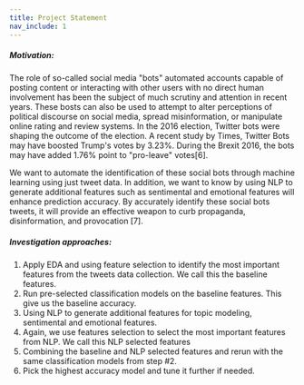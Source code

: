 ```yaml
---
title: Project Statement
nav_include: 1
---
```


##### Motivation:
The role of so-called social media "bots" automated accounts capable of posting content or interacting 
with other users with no direct human involvement has been the subject of much scrutiny and
attention in recent years. These bosts can also be used to attempt to alter perceptions
of political discourse on social media, spread misinformation, or manipulate online rating and
review systems. In the 2016 election, Twitter bots were shaping the outcome of the election. 
A recent study by Times, Twitter Bots may have boosted Trump's votes by 3.23%. During the Brexit 2016,
the bots may have added 1.76% point to "pro-leave" votes[6].

We want to automate the identification of these social bots through machine learning using just tweet 
data. In addition, we want to know by using NLP to generate additional features such as sentimental and emotional
features will enhance prediction accuracy. By accurately identify these social bots tweets, it will provide an effective weapon to curb 
propaganda, disinformation, and provocation [7]. 
 

##### Investigation approaches:

1. Apply EDA and using feature selection to identify the most important features from 
the tweets data collection. We call this the baseline features.
2. Run pre-selected classification models on the baseline features. This give us the baseline
accuracy.
3. Using NLP to generate additional features for topic modeling, sentimental and emotional features.
4. Again, we use features selection to select the most important features from NLP. We call this NLP selected features
5. Combining the baseline and NLP selected features and rerun with the same classification models from step #2.
6. Pick the highest accuracy model and tune it further if needed. 
